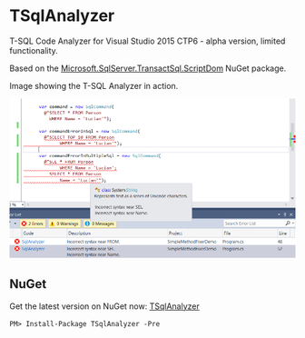 TSqlAnalyzer
============

T-SQL Code Analyzer for Visual Studio 2015 CTP6 - alpha version, limited functionality.

Based on the [Microsoft.SqlServer.TransactSql.ScriptDom](http://www.nuget.org/packages/Microsoft.SqlServer.TransactSql.ScriptDom/) NuGet package.

Image showing the T-SQL Analyzer in action.

![alt tag](https://raw.githubusercontent.com/DotNetAnalyzers/TSqlAnalyzer/master/SqlAnalyzer.png)


## NuGet
Get the latest version on NuGet now: [TSqlAnalyzer](http://www.nuget.org/packages/TSqlAnalyzer)

```
PM> Install-Package TSqlAnalyzer -Pre
```
